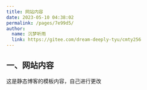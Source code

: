 ```yaml
---
title: 网站内容
date: 2023-05-10 04:38:02
permalink: /pages/7e99d5/
author: 
  name: 沉梦听雨
  link: https://gitee.com/dream-deeply-tyu/cmty256
---
```

## 一、网站内容

这是静态博客的模板内容，自己进行更改
